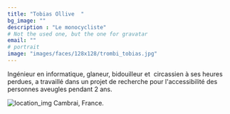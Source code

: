 ```yaml
---
title: "Tobias Ollive  "
bg_image: ""
description : "Le monocycliste"
# Not the used one, but the one for gravatar
email: ""
# portrait
image: "images/faces/128x128/trombi_tobias.jpg"
---
```


Ingénieur en informatique, glaneur, bidouilleur et  circassien à ses heures perdues, a travaillé dans un projet de recherche pour l\'accessibilité des personnes aveugles pendant 2 ans.

![location_img](/images/misc/32x32/locations.png)
Cambrai, France.

